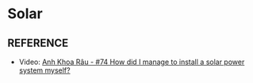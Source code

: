 # Solar


## REFERENCE
- Video: [Anh Khoa Râu - #74 How did I manage to install a solar power system myself?](https://www.youtube.com/watch?v=F_VlfgNql8g)